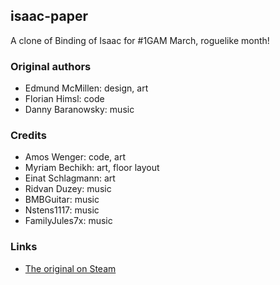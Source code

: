 ## isaac-paper

A clone of Binding of Isaac for #1GAM March, roguelike month!

### Original authors

  * Edmund McMillen: design, art
  * Florian Himsl: code
  * Danny Baranowsky: music

### Credits

  * Amos Wenger: code, art
  * Myriam Bechikh: art, floor layout
  * Einat Schlagmann: art
  * Ridvan Duzey: music
  * BMBGuitar: music
  * Nstens1117: music
  * FamilyJules7x: music
  
### Links

  * [The original on Steam](http://store.steampowered.com/app/113200)

